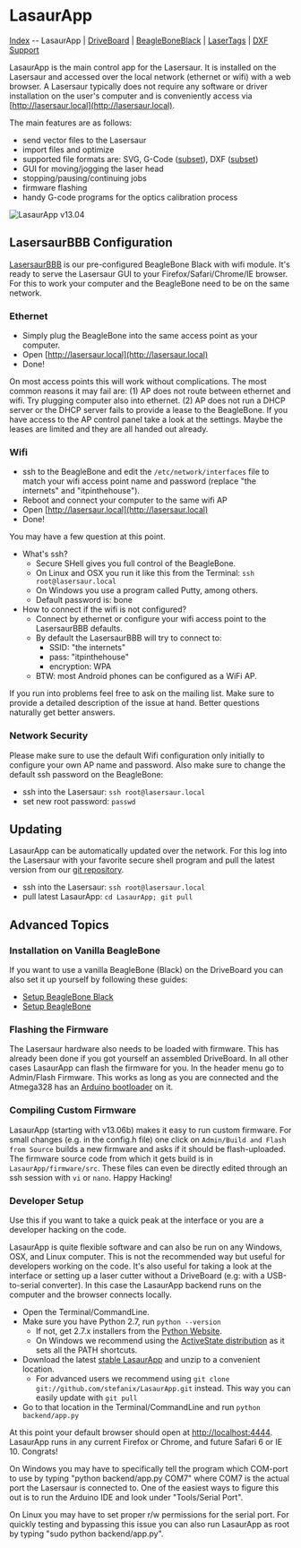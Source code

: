 LasaurApp
=========

[Index](index.md) -- LasaurApp | [DriveBoard](driveboard.md) | [BeagleBoneBlack](bbb_setup.md) | [LaserTags](lasertags.md) | [DXF Support](dxf_import.md)

LasaurApp is the main control app for the Lasersaur. It is installed on the Lasersaur and accessed over the local network (ethernet or wifi) with a web browser. A Lasersaur typically does not require any software or driver installation on the user's computer and is conveniently access via [http://lasersaur.local](http://lasersaur.local).

The main features are as follows:

- send vector files to the Lasersaur
- import files and optimize
- supported file formats are: SVG, G-Code ([subset](gcode.md)), DXF ([subset](dxf_import.md)) 
- GUI for moving/jogging the laser head
- stopping/pausing/continuing jobs
- firmware flashing
- handy G-code programs for the optics calibration process

![LasaurApp v13.04](http://farm9.staticflickr.com/8101/8645800331_8c4350fd2c_z.jpg)


LasersaurBBB Configuration
--------------------------

[LasersaurBBB](/lasersaur/store#la-bbb) is our pre-configured BeagleBone Black with wifi module. It's ready to serve the Lasersaur GUI to your Firefox/Safari/Chrome/IE browser. For this to work your computer and the BeagleBone need to be on the same network.

### Ethernet
- Simply plug the BeagleBone into the same access point as your computer.
- Open  [http://lasersaur.local](http://lasersaur.local)
- Done!

On most access points this will work without complications. The most common reasons it may fail are: (1) AP does not route between ethernet and wifi. Try plugging computer also into ethernet. (2) AP does not run a DHCP server or the DHCP server fails to provide a lease to the BeagleBone. If you have access to the AP control panel take a look at the settings. Maybe the leases are limited and they are all handed out already.

### Wifi
- ssh to the BeagleBone and edit the `/etc/network/interfaces` file to match your wifi access point name and password (replace "the internets" and "itpinthehouse").
- Reboot and connect your computer to the same wifi AP
- Open  [http://lasersaur.local](http://lasersaur.local)
- Done!

You may have a few question at this point.

- What's ssh?
  - Secure SHell gives you full control of the BeagleBone.
  - On Linux and OSX you run it like this from the Terminal: `ssh root@lasersaur.local`
  - On Windows you use a program called Putty, among others.
  - Default password is: bone
- How to connect if the wifi is not configured?
  - Connect by ethernet or configure your wifi access point to the LasersaurBBB defaults.
  - By default the LasersaurBBB will try to connect to:
    - SSID: "the internets"
    - pass: "itpinthehouse"
    - encryption: WPA
  - BTW: most Android phones can be configured as a WiFi AP.

If you run into problems feel free to ask on the mailing list. Make sure to provide a detailed description of the issue at hand. Better questions naturally get better answers.

### Network Security

Please make sure to use the default Wifi configuration only initially to configure your own AP name and password. Also make sure to change the default ssh password on the BeagleBone:

- ssh into the Lasersaur: `ssh root@lasersaur.local`
- set new root password: `passwd`


Updating
------------

LasaurApp can be automatically updated over the network. For this log into the Lasersaur with your favorite secure shell program and pull the latest version from our [git repository](https://github.com/stefanix/LasaurApp).

- ssh into the Lasersaur: `ssh root@lasersaur.local`
- pull latest LasaurApp: `cd LasaurApp; git pull`



Advanced Topics
---------------

### Installation on Vanilla BeagleBone

If you want to use a vanilla BeagleBone (Black) on the DriveBoard you can also set it up yourself by following these guides:

- [Setup BeagleBone Black](bbb_setup.md)
- [Setup BeagleBone](beaglebone_setup.md)
 


### Flashing the Firmware

The Lasersaur hardware also needs to be loaded with firmware. This has already been done if you got yourself an assembled DriveBoard. In all other cases LasaurApp can flash the firmware for you. In the header menu go to Admin/Flash Firmware. This works as long as you are connected and the Atmega328 has an [Arduino bootloader](http://arduino.cc/en/Hacking/Bootloader) on it.


### Compiling Custom Firmware

LasaurApp (starting with v13.06b) makes it easy to run custom firmware. For small changes (e.g. in the config.h file) one click on `Admin/Build and Flash from Source` builds a new firmware and asks if it should be flash-uploaded. The firmware source code from which it gets build is in `LasaurApp/firmware/src`. These files can even be directly edited through an ssh session with `vi` or `nano`. Happy Hacking!


### Developer Setup

Use this if you want to take a quick peak at the interface or you are a developer hacking on the code.

LasaurApp is quite flexible software and can also be run on any Windows, OSX, and Linux computer. This is not the recommended way but useful for developers working on the code. It's also useful for taking a look at the interface or setting up a laser cutter without a DriveBoard (e.g: with a USB-to-serial converter). In this case the LasaurApp backend runs on the computer and the browser connects locally.

- Open the Terminal/CommandLine.
- Make sure you have Python 2.7, run `python --version`
  - If not, get 2.7.x installers from the [Python Website](http://python.org/download/).
  - On Windows we recommend using the [ActiveState distribution](http://downloads.activestate.com/ActivePython/releases/2.7.2.5/ActivePython-2.7.2.5-win32-x86.msi) as it sets all the PATH shortcuts.
- Download the latest [stable LasaurApp](https://github.com/stefanix/LasaurApp/zipball/master) and unzip to a convenient location.
  - For advanced users we recommend using `git clone git://github.com/stefanix/LasaurApp.git` instead. This way you can easily update with `git pull`
- Go to that location in the Terminal/CommandLine and run `python backend/app.py`

At this point your default browser should open at [http://localhost:4444](http://localhost:4444). LasaurApp runs in any current Firefox or Chrome, and future Safari 6 or IE 10. Congrats!

On Windows you may have to specifically tell the program which COM-port to use by typing "python backend/app.py COM7" where COM7 is the actual port the Lasersaur is connected to. One of the easiest ways to figure this out is to run the Arduino IDE and look under "Tools/Serial Port".

On Linux you may have to set proper r/w permissions for the serial port. For quickly testing and bypassing this issue you can also run LasaurApp as root by typing "sudo python backend/app.py".



